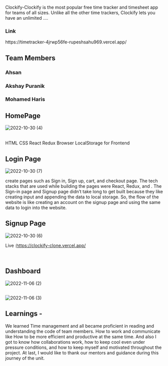 Clockify-Clockify is the most popular free time tracker and timesheet app for teams of all sizes. Unlike all the other time trackers, Clockify lets you have an unlimited ....

<h3>Link</h3> https://timetracker-4jrwp56fe-rupeshsahu969.vercel.app/
<h2>Team Members

<h3>Ahsan</h3>

<h3>Akshay Puranik</h3>

<h3>Mohamed Haris</h3>

## HomePage

![2022-10-30 (4)](https://user-images.githubusercontent.com/75201337/198877598-5de15538-24f1-4ff7-bc54-fb3484619268.png)

<br/>
HTML 
CSS
React
Redux
Browser LocalStorage for Frontend


## Login Page
![2022-10-30 (7)](https://user-images.githubusercontent.com/75201337/198878127-fdfff7cf-3a50-4d96-b7e4-2038943ab91f.png)

 create pages such as Sign in, Sign up, cart, and checkout page. The tech stacks that are used while building the pages were React, Redux, and . The Sign-in page and Signup page didn’t take long to get built because they  like creating input and appending the data to local storage. So, the flow of the website is like creating an account on the signup page and using the same data to login into the website.
 <br/>
 ## Signup Page
 
![2022-10-30 (6)](https://user-images.githubusercontent.com/75201337/198878138-ac3e91e3-78b0-49f2-98c8-4876e1ea7dda.png)

 Live :https://clockify-clone.vercel.app/

 <br/>
 

 



## Dashboard


![2022-11-06 (2)](https://user-images.githubusercontent.com/75201337/200176709-f72a2d08-b2ce-4946-bb16-034f539fc6bb.png)

##

![2022-11-06 (3)](https://user-images.githubusercontent.com/75201337/200176746-8f3eb14a-e9a8-4dfc-aa50-f510eb544058.png)




## Learnings -
We learned Time management and all became proficient in reading and understanding the code of team members.
How to work and communicate like 
How to be more efficient and productive at the same time.
And also I got to know how  collaborations work, how to keep cool even under pressure conditions, and how to keep myself and  motivated throughout the project.
At last, I would like to thank our mentors and guidance during this journey of the unit.



